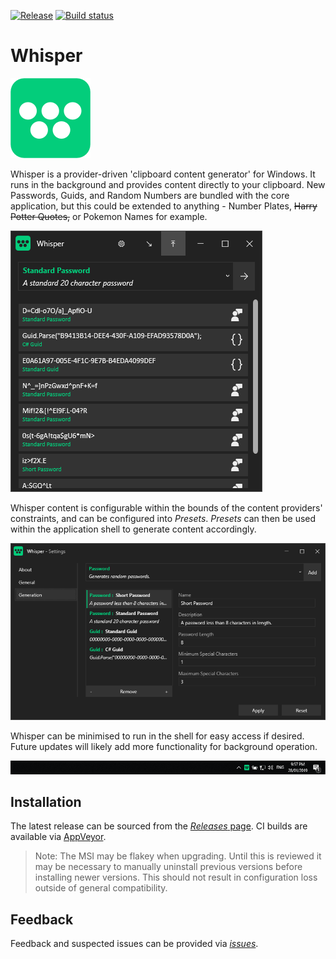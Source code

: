[![Release](http://img.shields.io/github/v/release/elipriaulx/Whisper.svg?include_prereleases)](https://github.com/elipriaulx/Whisper/releases) [![Build status](https://ci.appveyor.com/api/projects/status/beht45xl4h9lqc2g/branch/master?svg=true)](https://ci.appveyor.com/project/elipriaulx/whisper/branch/master)

Whisper
=======

![Whisper Logo](Assets/WhisperBackground-Branding.png)

Whisper is a provider-driven 'clipboard content generator' for Windows. It runs in the background and provides content directly to your clipboard. New Passwords, Guids, and Random Numbers are bundled with the core application, but this could be extended to anything - Number Plates, ~~Harry Potter Quotes,~~ or Pokemon Names for example.

![Whisper Shell](ReadMe.Assets/Shell01.png)

Whisper content is configurable within the bounds of the content providers' constraints, and can be configured into *Presets*. *Presets* can then be used within the application shell to generate content accordingly.

![Whisper Shell](ReadMe.Assets/Settings01.png)

Whisper can be minimised to run in the shell for easy access if desired. Future updates will likely add more functionality for background operation.

![Whisper Shell](ReadMe.Assets/Taskbar01.png)

Installation
------------

The latest release can be sourced from the [*Releases* page](https://github.com/elipriaulx/Whisper/releases). CI builds are available via [AppVeyor](https://ci.appveyor.com/project/elipriaulx/whisper). 

> Note: The MSI may be flakey when upgrading. Until this is reviewed it may be necessary to manually uninstall previous versions before installing newer versions. This should not result in configuration loss outside of general compatibility.

Feedback
--------

Feedback and suspected issues can be provided via [*issues*](https://github.com/elipriaulx/Whisper/issues). 